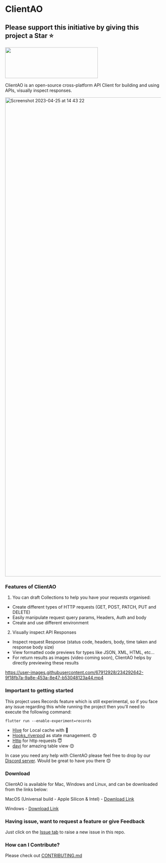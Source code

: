 # ClientAO

## Please support this initiative by giving this project a Star ⭐️ 

[<img width="300" height="100" src="https://user-images.githubusercontent.com/67912928/234311345-74229279-e82d-42ca-a723-9aaab02a882a.png">](https://discord.gg/mkFrZvhn)


ClientAO is an open-source cross-platform API Client for building and using APIs, visually inspect responses.

<img width="1552" alt="Screenshot 2023-04-25 at 14 43 22" src="https://user-images.githubusercontent.com/67912928/234296818-3b677cda-ad0b-4637-88d7-f8318d257010.png">

### Features of ClientAO

1. You can draft Collections to help you have your requests organised:
- Create different types of HTTP requests (GET, POST, PATCH, PUT and DELETE)
- Easily manipulate request query params, Headers, Auth and body
- Create and use different environment

2. Visually inspect API Responses
- Inspect request Response (status code, headers, body, time taken and response body size)
- View formatted code previews for types like JSON, XML, HTML, etc...
- For return results as images (video coming soon), ClientAO helps by directly previewing these results

https://user-images.githubusercontent.com/67912928/234292642-9f18fb7a-9a8e-453a-8e47-b53048123a44.mp4


### Important to getting started

This project uses Records feature which is still experimental, so if you face any issue regarding this while running the project then you'll need to execute the following command:

```
flutter run --enable-experiment=records
```

- [Hive](https://pub.dev/packages/hive) for Local cache with 🥹
- [Hooks_riverpod](https://pub.dev/packages/hooks_riverpod) as state management. 😍
- [Http](https://pub.dev/packages/http) for http requests 😇
- [davi](https://pub.dev/packages/davi) for amazing table view 😊

In case you need any help with ClientAO please feel free to drop by our [Discord server](https://discord.gg/mkFrZvhn). Would be great to have you there 😊


### Download
ClientAO is available for Mac, Windows and Linux, and can be downloaded from the links below:

MacOS (Universal build - Apple Silicon & Intel) - [Download Link](https://github.com/antonio-nicolau/ClientAO/releases/download/untagged-a3bf796b2ec86ddb1dca/client_ao.dmg)

Windows - [Download Link](https://github.com/antonio-nicolau/ClientAO/releases/download/untagged-f8ed806a18236d8a52cf/client_ao.exe)

### Having issue, want to request a feature or give Feedback
Just click on the [Issue tab](https://github.com/antonio-nicolau/ClientAO/issues) to raise a new issue in this repo.

### How can I Contribute?
Please check out [CONTRIBUTING.md](https://github.com/antonio-nicolau/ClientAO/blob/master/CONTRIBUTING.md)
